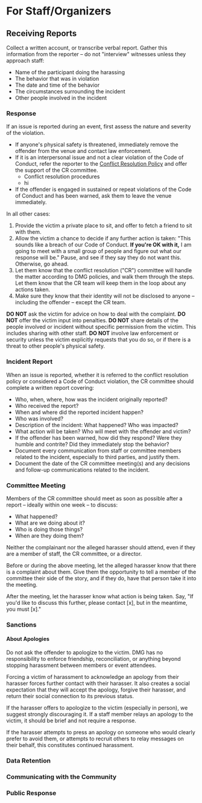 # For Staff/Organizers

## Receiving Reports

Collect a written account, or transcribe verbal report. Gather this information from the reporter – do not "interview" witnesses unless they approach staff:

- Name of the participant doing the harassing
- The behavior that was in violation
- The date and time of the behavior
- The circumstances surrounding the incident
- Other people involved in the incident

### Response

If an issue is reported during an event, first assess the nature and severity of the violation.
- If anyone's physical safety is threatened, immediately remove the offender from the venue and contact law enforcement.
- If it is an interpersonal issue and not a clear violation of the Code of Conduct, refer the reporter to the [Conflict Resolution Policy](/policies/conflict-resolution-policy.md) and offer the support of the CR committee.
    - Conflict resolution procedures 
    - hi
- If the offender is engaged in sustained or repeat violations of the Code of Conduct and has been warned, ask them to leave the venue immediately.

In all other cases:

1. Provide the victim a private place to sit, and offer to fetch a friend to sit with them.
2. Allow the victim a chance to decide if any further action is taken: "This sounds like a breach of our Code of Conduct. **If you're OK with it,** I am going to meet with a small group of people and figure out what our response will be." Pause, and see if they say they do not want this. Otherwise, go ahead.
3. Let them know that the conflict resolution ("CR") committee will handle the matter according to DMG policies, and walk them through the steps. Let them know that the CR team will keep them in the loop about any actions taken.
4. Make sure they know that their identity will not be disclosed to anyone – including the offender – except the CR team.


**DO NOT** ask the victim for advice on how to deal with the complaint.
**DO NOT** offer the victim input into penalties.
**DO NOT** share details of the people involved or incident without specific permission from the victim. This includes sharing with other staff.
**DO NOT** involve law enforcement or security unless the victim explicitly requests that you do so, or if there is a threat to other people's physical safety.


### Incident Report

When an issue is reported, whether it is referred to the conflict resolution policy or considered a Code of Conduct violation, the CR committee should complete a written report covering:

* Who, when, where, how was the incident originally reported?
* Who received the report?
* When and where did the reported incident happen?
* Who was involved?
* Description of the incident: What happened? Who was impacted?
* What action will be taken? Who will meet with the offender and victim?
* If the offender has been warned, how did they respond? Were they humble and contrite? Did they immediately stop the behavior?
* Document every communication from staff or committee members related to the incident, especially to third parties, and justify them.
* Document the date of the CR committee meeting(s) and any decisions and follow-up communications related to the incident.


### Committee Meeting

Members of the CR committee should meet as soon as possible after a report – ideally within one week – to discuss:

* What happened?
* What are we doing about it?
* Who is doing those things?
* When are they doing them?

Neither the complainant nor the alleged harasser should attend, even if they are a member of staff, the CR committee, or a director.

Before or during the above meeting, let the alleged harasser know that there is a complaint about them. Give them the opportunity to  tell a member of the committee their side of the story, and if they do, have that person take it into the meeting.

After the meeting, let the harasser know what action is being taken. Say, "If you'd like to discuss this further, please contact \[x\], but in the meantime, you must \[x\]."


### Sanctions

#### About Apologies

Do not ask the offender to apologize to the victim. DMG has no responsibility to enforce friendship, reconciliation, or anything beyond stopping harassment between members or event attendees.

Forcing a victim of harassment to acknowledge an apology from their harasser forces further contact with their harasser. It also creates a social expectation that they will accept the apology, forgive their harasser, and return their social connection to its previous status.

If the harasser offers to apologize to the victim (especially in person), we suggest strongly discouraging it. If a staff member relays an apology to the victim, it should be brief and not require a response.

If the harasser attempts to press an apology on someone who would clearly prefer to avoid them, or attempts to recruit others to relay messages on their behalf, this constitutes continued harassment.

### Data Retention

### Communicating with the Community

### Public Response